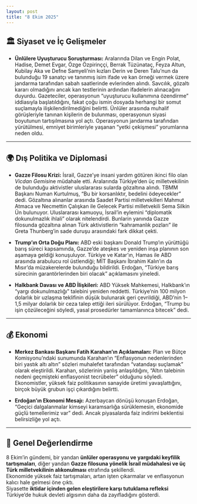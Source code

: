 ```yaml
---
layout: post
title: "8 Ekim 2025"
---
```


## 🏛️ Siyaset ve İç Gelişmeler

* **Ünlülere Uyuşturucu Soruşturması:** Aralarında Dilan ve Engin Polat, Hadise, Demet Evgar, Özge Özpirinççi, Berrak Tüzünataç, Feyza Altun, Kubilay Aka ve Defne Samyeli’nin kızları Derin ve Deren Talu’nun da bulunduğu 19 sanatçı ve tanınmış isim ifade ve kan örneği vermek üzere jandarma tarafından sabah saatlerinde evlerinden alındı. Savcılık, gözaltı kararı olmadığını ancak kan testlerinin ardından ifadelerin alınacağını duyurdu. Gazeteciler, operasyonun “uyuşturucu kullanımına özendirme” iddiasıyla başlatıldığını, fakat çoğu ismin dosyada herhangi bir somut suçlamayla ilişkilendirilmediğini belirtti. Ünlüler arasında muhalif görüşleriyle tanınan kişilerin de bulunması, operasyonun siyasi boyutunun tartışılmasına yol açtı. Operasyonun jandarma tarafından yürütülmesi, emniyet birimleriyle yaşanan “yetki çekişmesi” yorumlarına neden oldu.

---

## 🌍 Dış Politika ve Diplomasi

* **Gazze Filosu Krizi:** İsrail, Gazze’ye insani yardım götüren ikinci filo olan *Vicdan Gemisi*ne müdahale etti. Aralarında Türkiye’den üç milletvekilinin de bulunduğu aktivistler uluslararası sularda gözaltına alındı. TBMM Başkanı Numan Kurtulmuş, “Bu bir korsanlıktır, bedelini ödeyecekler” dedi. Gözaltına alınanlar arasında Saadet Partisi milletvekilleri Mahmut Atmaca ve Necmettin Çalışkan ile Gelecek Partisi milletvekili Sema Silkin Ün bulunuyor. Uluslararası kamuoyu, İsrail’in eylemini “diplomatik dokunulmazlık ihlali” olarak nitelendirdi. Bunlarin yanında Gazze filosunda gözaltına alınan Türk aktivistlerin “kahramanlık pozları” ile Greta Thunberg’in sade duruşu arasındaki fark dikkat çekti.

* **Trump’ın Orta Doğu Planı:** ABD eski başkanı Donald Trump’ın yürüttüğü barış süreci kapsamında, Gazze’de ateşkes ve yeniden inşa planının son aşamaya geldiği konuşuluyor. Türkiye ve Katar’ın, Hamas ile ABD arasında arabulucu rol üstlendiği; MİT Başkanı İbrahim Kalın’ın da Mısır’da müzakerelerde bulunduğu bildirildi. Erdoğan, “Türkiye barış sürecinin garantörlerinden biri olacak” açıklamasını yineledi.

* **Halkbank Davası ve ABD İlişkileri:** ABD Yüksek Mahkemesi, Halkbank’ın “yargı dokunulmazlığı” talebini yeniden reddetti. Türkiye’nin 100 milyon dolarlık bir uzlaşma teklifinin düşük bulunarak geri çevrildiği, ABD’nin 1–1,5 milyar dolarlık bir ceza talep ettiği ileri sürülüyor. Erdoğan, “Trump bu işin çözüleceğini söyledi, yasal prosedürler tamamlanınca bitecek” dedi.

---

## 💰 Ekonomi

* **Merkez Bankası Başkanı Fatih Karahan’ın Açıklamaları:** Plan ve Bütçe Komisyonu’ndaki sunumunda Karahan’ın “Enflasyonun nedenlerinden biri yastık altı altın” sözleri muhalefet tarafından “vatandaşı suçlamak” olarak eleştirildi. Karahan, sözlerinin yanlış anlaşıldığını, “Altın talebinin nedeni geçmişteki enflasyonist tecrübeler” olduğunu söyledi. Ekonomistler, yüksek faiz politikasının sanayide üretimi yavaşlattığını, birçok büyük grubun işçi çıkardığını belirtti.

* **Erdoğan’ın Ekonomi Mesajı:** Azerbaycan dönüşü konuşan Erdoğan, “Geçici dalgalanmalar kimseyi karamsarlığa sürüklemesin, ekonomide güçlü temellerimiz var” dedi. Ancak piyasalarda faiz indirimi beklentisi belirsizliğe yol açtı.

---

## 📌 Genel Değerlendirme

8 Ekim’in gündemi, bir yandan **ünlüler operasyonu ve yargıdaki keyfilik tartışmaları**, diğer yandan **Gazze filosuna yönelik İsrail müdahalesi ve üç Türk milletvekilinin alıkonulması** etrafında şekillendi.  
Ekonomide yüksek faiz tartışmaları, artan işten çıkarmalar ve enflasyonun kalıcı hale gelmesi öne çıktı.  
Siyasette **iktidar içinden gelen eleştirilere karşı tutuklama refleksi** Türkiye’de hukuk devleti algısının daha da zayıfladığını gösterdi.
